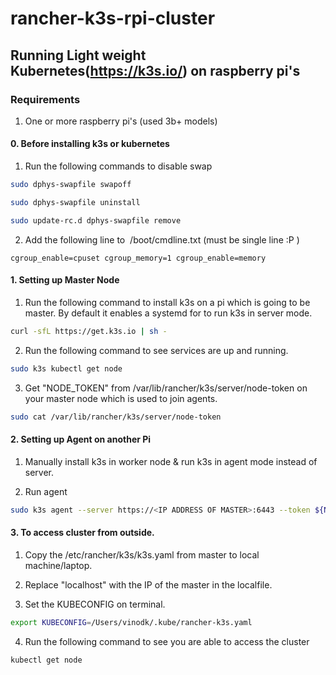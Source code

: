 # rancher-k3s-rpi-cluster

## Running Light weight Kubernetes(https://k3s.io/) on raspberry pi's

### Requirements

1. One or more raspberry pi's (used 3b+ models)

####  0. Before installing k3s or kubernetes 

1. Run the following commands to disable swap

```bash
sudo dphys-swapfile swapoff

sudo dphys-swapfile uninstall

sudo update-rc.d dphys-swapfile remove
```

2. Add the following line to  /boot/cmdline.txt (must be single line :P ) 

```text
cgroup_enable=cpuset cgroup_memory=1 cgroup_enable=memory
```

####  1. Setting up Master Node

1. Run the following command to install k3s on a pi which is going to be master. By default it enables a systemd for to run k3s in server mode. 

```bash
curl -sfL https://get.k3s.io | sh -
```

2. Run the following command to see services are up and running.

```bash
sudo k3s kubectl get node
```

3. Get "NODE_TOKEN" from /var/lib/rancher/k3s/server/node-token on your master node which is used to join agents.

```bash
sudo cat /var/lib/rancher/k3s/server/node-token
```

####  2. Setting up Agent on another Pi

1. Manually install k3s in worker node & run k3s in agent mode instead of server.

2. Run agent

```bash
sudo k3s agent --server https://<IP ADDRESS OF MASTER>:6443 --token ${NODE_TOKEN}
```

####  3. To access cluster from outside.

1. Copy the /etc/rancher/k3s/k3s.yaml from master to local machine/laptop.

2. Replace "localhost" with the IP of the master in the localfile.

3. Set the KUBECONFIG on terminal.

```bash
export KUBECONFIG=/Users/vinodk/.kube/rancher-k3s.yaml
```
4. Run the following command to see you are able to access the cluster

```bash
kubectl get node
```





